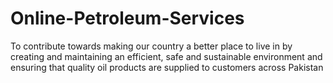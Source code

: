 # Online-Petroleum-Services
To contribute towards making our country a better place to live in by creating and maintaining an efficient, safe and sustainable environment and ensuring that quality oil products are supplied to customers across Pakistan

